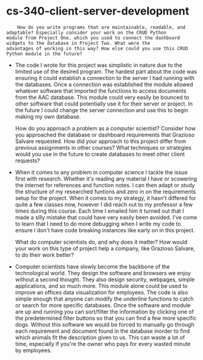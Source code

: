 # cs-340-client-server-development

        How do you write programs that are maintainable, readable, and adaptable? Especially consider your work on the CRUD Python 
    module from Project One, which you used to connect the dashboard widgets to the database in Project Two. What were the 
    advantages of working in this way? How else could you use this CRUD Python module in the future?
    
  -  The code I wrote for this project was simplistic in nature due to the limited use of the desired program. The hardest part about the code was ensuring it could establish a connection to the server I had running with the databases. Once a connection was established the module allowed whatever software that imported the functions to access documents from the AAC database. This module could very easily be bounced to other software that could potentially use it for their server or project. In the future I could change the server connection and use this to begin making my own database.
    
        How do you approach a problem as a computer scientist? Consider how you approached the database or dashboard requirements 
    that Grazioso Salvare requested. How did your approach to this project differ from previous assignments in other courses? 
    What techniques or strategies would you use in the future to create databases to meet other client requests?
    
  -  When it comes to any problem in computer science I tackle the issue first with research. Whether it's reading any material I have or scowering the internet for references and function notes. I can then adapt or study the structure of my researched funtions and zero in on the requirements setup for the project. When it comes to my strategy, it hasn't differed for quite a few classes now, however I did reach out to my professor a few times during this course. Each time I emailed him it turned out that I made a silly mistake that could have very easily been avoided. I've come to learn that I need to do more debugging when I write my code to ensure I don't have code breaking instances like early on in this project.
    
        What do computer scientists do, and why does it matter? How would your work on this type of project help a company, 
    like Grazioso Salvare, to do their work better?

  -  Computer scientists have slowly become the backbone of the technological world. They design the software and browsers we enjoy without a second thought. They also design security, webpages, simple applications, and so much more. This module alone could be used to improve an offices data visualization for employees. The code is also simple enough that anyone can modify the underline functions to catch or search for more specific databases. Once the software and module are up and running you can sort/filter the information by clicking one of the predetermined filter buttons so that you can find a few more specific dogs. Without this software we would be forced to manually go through each requirement and document found in the database inorder to find which animals fit the description given to us. This can waste a lot of time, especially if you're the owner who pays for every wasted minute by employees.
